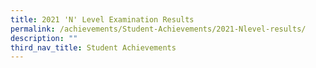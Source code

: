 ```yaml
---
title: 2021 'N' Level Examination Results
permalink: /achievements/Student-Achievements/2021-Nlevel-results/
description: ""
third_nav_title: Student Achievements
---
```

